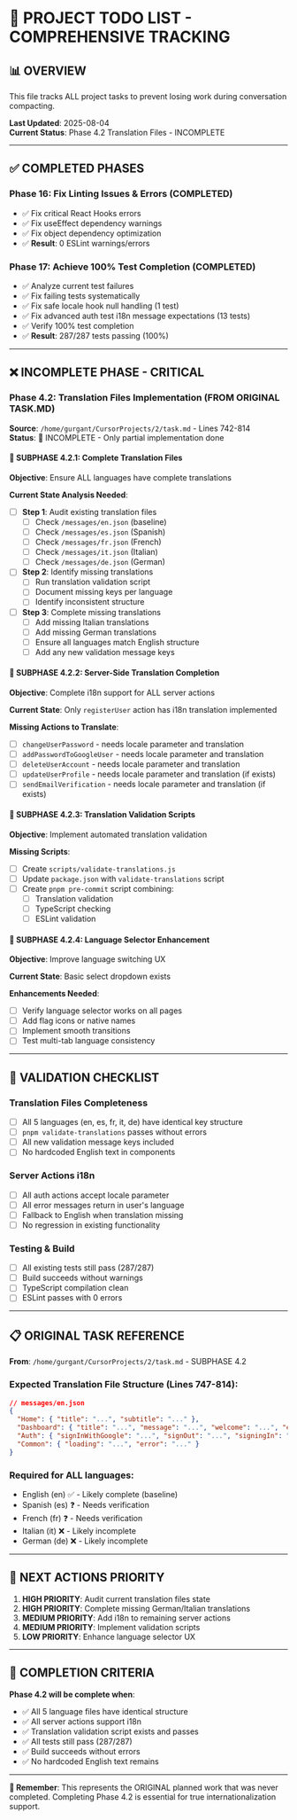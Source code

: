 # 🎯 PROJECT TODO LIST - COMPREHENSIVE TRACKING

## 📊 OVERVIEW
This file tracks ALL project tasks to prevent losing work during conversation compacting.

**Last Updated**: 2025-08-04  
**Current Status**: Phase 4.2 Translation Files - INCOMPLETE

---

## ✅ COMPLETED PHASES

### Phase 16: Fix Linting Issues & Errors (COMPLETED)
- ✅ Fix critical React Hooks errors
- ✅ Fix useEffect dependency warnings  
- ✅ Fix object dependency optimization
- ✅ **Result**: 0 ESLint warnings/errors

### Phase 17: Achieve 100% Test Completion (COMPLETED)
- ✅ Analyze current test failures
- ✅ Fix failing tests systematically
- ✅ Fix safe locale hook null handling (1 test)
- ✅ Fix advanced auth test i18n message expectations (13 tests)
- ✅ Verify 100% test completion
- ✅ **Result**: 287/287 tests passing (100%)

---

## ❌ INCOMPLETE PHASE - CRITICAL

### Phase 4.2: Translation Files Implementation (FROM ORIGINAL TASK.MD)

**Source**: `/home/gurgant/CursorProjects/2/task.md` - Lines 742-814  
**Status**: 🔴 INCOMPLETE - Only partial implementation done

#### 🎯 SUBPHASE 4.2.1: Complete Translation Files
**Objective**: Ensure ALL languages have complete translations

**Current State Analysis Needed**:
- [ ] **Step 1**: Audit existing translation files
  - [ ] Check `/messages/en.json` (baseline)
  - [ ] Check `/messages/es.json` (Spanish)
  - [ ] Check `/messages/fr.json` (French)  
  - [ ] Check `/messages/it.json` (Italian)
  - [ ] Check `/messages/de.json` (German)

- [ ] **Step 2**: Identify missing translations
  - [ ] Run translation validation script
  - [ ] Document missing keys per language
  - [ ] Identify inconsistent structure

- [ ] **Step 3**: Complete missing translations
  - [ ] Add missing Italian translations
  - [ ] Add missing German translations
  - [ ] Ensure all languages match English structure
  - [ ] Add any new validation message keys

#### 🎯 SUBPHASE 4.2.2: Server-Side Translation Completion
**Objective**: Complete i18n support for ALL server actions

**Current State**: Only `registerUser` action has i18n translation implemented

**Missing Actions to Translate**:
- [ ] `changeUserPassword` - needs locale parameter and translation
- [ ] `addPasswordToGoogleUser` - needs locale parameter and translation  
- [ ] `deleteUserAccount` - needs locale parameter and translation
- [ ] `updateUserProfile` - needs locale parameter and translation (if exists)
- [ ] `sendEmailVerification` - needs locale parameter and translation (if exists)

#### 🎯 SUBPHASE 4.2.3: Translation Validation Scripts
**Objective**: Implement automated translation validation

**Missing Scripts**:
- [ ] Create `scripts/validate-translations.js`
- [ ] Update `package.json` with `validate-translations` script
- [ ] Create `pnpm pre-commit` script combining:
  - [ ] Translation validation
  - [ ] TypeScript checking
  - [ ] ESLint validation

#### 🎯 SUBPHASE 4.2.4: Language Selector Enhancement
**Objective**: Improve language switching UX

**Current State**: Basic select dropdown exists

**Enhancements Needed**:
- [ ] Verify language selector works on all pages
- [ ] Add flag icons or native names
- [ ] Implement smooth transitions
- [ ] Test multi-tab language consistency

---

## 🔧 VALIDATION CHECKLIST

### Translation Files Completeness
- [ ] All 5 languages (en, es, fr, it, de) have identical key structure
- [ ] `pnpm validate-translations` passes without errors
- [ ] All new validation message keys included
- [ ] No hardcoded English text in components

### Server Actions i18n
- [ ] All auth actions accept locale parameter
- [ ] All error messages return in user's language
- [ ] Fallback to English when translation missing
- [ ] No regression in existing functionality

### Testing & Build
- [ ] All existing tests still pass (287/287)
- [ ] Build succeeds without warnings
- [ ] TypeScript compilation clean
- [ ] ESLint passes with 0 errors

---

## 📋 ORIGINAL TASK REFERENCE

**From**: `/home/gurgant/CursorProjects/2/task.md` - SUBPHASE 4.2

### Expected Translation File Structure (Lines 747-814):
```json
// messages/en.json
{
  "Home": { "title": "...", "subtitle": "..." },
  "Dashboard": { "title": "...", "message": "...", "welcome": "...", "email": "..." },
  "Auth": { "signInWithGoogle": "...", "signOut": "...", "signingIn": "..." },
  "Common": { "loading": "...", "error": "..." }
}
```

### Required for ALL languages:
- English (en) ✅ - Likely complete (baseline)
- Spanish (es) ❓ - Needs verification 
- French (fr) ❓ - Needs verification
- Italian (it) ❌ - Likely incomplete
- German (de) ❌ - Likely incomplete

---

## 🚨 NEXT ACTIONS PRIORITY

1. **HIGH PRIORITY**: Audit current translation files state
2. **HIGH PRIORITY**: Complete missing German/Italian translations  
3. **MEDIUM PRIORITY**: Add i18n to remaining server actions
4. **MEDIUM PRIORITY**: Implement validation scripts
5. **LOW PRIORITY**: Enhance language selector UX

---

## 📝 COMPLETION CRITERIA

**Phase 4.2 will be complete when**:
- ✅ All 5 language files have identical structure
- ✅ All server actions support i18n
- ✅ Translation validation script exists and passes
- ✅ All tests still pass (287/287)
- ✅ Build succeeds without errors
- ✅ No hardcoded English text remains

---

**🎯 Remember**: This represents the ORIGINAL planned work that was never completed. Completing Phase 4.2 is essential for true internationalization support.